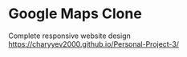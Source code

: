 # Google Maps Clone
Complete responsive website design
https://charyyev2000.github.io/Personal-Project-3/
